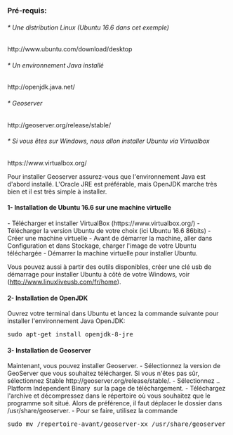 ### Pré-requis:
<h6>* Une distribution Linux (Ubuntu 16.6 dans cet exemple)</h6> http://www.ubuntu.com/download/desktop
<h6>* Un environnement Java installé</h6> http://openjdk.java.net/
<h6>* Geoserver</h6> http://geoserver.org/release/stable/
<h6>* Si vous êtes sur Windows, nous allon installer Ubuntu via Virtualbox</h6> https://www.virtualbox.org/


Pour installer Geoserver assurez-vous que l'environnement Java est d'abord installé. L'Oracle JRE est préférable, mais OpenJDK marche très bien et il est très simple à installer.

<h4><strong>1- Installation de Ubuntu 16.6 sur une machine virtuelle</strong></h4>
- Télécharger et installer VirtualBox (https://www.virtualbox.org/)
- Télécharger la version Ubuntu de votre choix (ici Ubuntu 16.6 86bits)
- Créer une machine virtuelle
- Avant de démarrer la machine, aller dans Configuration et dans Stockage, charger l'image de votre Ubuntu téléchargée
- Démarrer la machine virtuelle pour installer Ubuntu.

Vous pouvez aussi à partir des outils disponibles, créer une clé usb de démarrage pour installer Ubuntu à côté de votre Windows, voir (http://www.linuxliveusb.com/fr/home).

<h4><strong>2- Installation de OpenJDK</strong></h4>
Ouvrez votre terminal dans Ubuntu et lancez la commande suivante pour installer l'environnement Java OpenJDK:
<pre class="lang:default decode:true">
sudo apt-get install openjdk-8-jre
</pre>

<h4><strong>3- Installation de Geoserver</strong></h4>
Maintenant, vous pouvez installer Geoserver. 
- Sélectionnez la version de GeoServer que vous souhaitez télécharger. Si vous n'êtes pas sûr, sélectionnez Stable http://geoserver.org/release/stable/.
- Sélectionnez .. Platform Independent Binary ​​ sur la page de téléchargement.
- Téléchargez l'archive et décompressez dans le répertoire où vous souhaitez que le programme soit situé. Alors de préférence, il faut déplacer le dossier dans /usr/share/geoserver.
- Pour se faire, utilisez la commande <pre class="lang:default decode:true">
sudo mv /repertoire-avant/geoserver-xx /usr/share/geoserver 
</pre>
